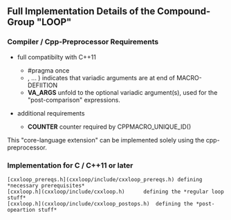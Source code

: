 ## Full Implementation Details of the Compound-Group "LOOP" ##

### Compiler / Cpp-Preprocessor   Requirements  ###

	 
 - full compatibilty with C++11
 
 	- #pragma once
	- , ... )			indicates that variadic arguments are at end of MACRO-DEFIITION
	- __VA_ARGS__		unfold to the optional variadic argument(s), used for the "post-comparison" expressions.

- additional requirements

	- __COUNTER__		counter required by CPPMACRO_UNIQUE_ID()


This "core-language extension" can be implemented solely using the cpp-preprocessor.

### Implementation for C / C++11 or later ###

	[cxxloop_prereqs.h](cxxloop/include/cxxloop_prereqs.h) defining *necessary prerequisites*
	[cxxloop.h](cxxloop/include/cxxloop.h)		defining the *regular loop stuff*
	[cxxloop.h](cxxloop/include/cxxloop_postops.h)  defining the *post-opeartion stuff*


